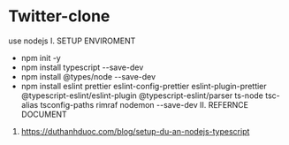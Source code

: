 # Twitter-clone
use nodejs 
I. SETUP ENVIROMENT
- npm init -y
- npm install typescript --save-dev
- npm install @types/node --save-dev
- npm install eslint prettier eslint-config-prettier eslint-plugin-prettier @typescript-eslint/eslint-plugin @typescript-eslint/parser ts-node tsc-alias tsconfig-paths rimraf nodemon --save-dev
II. 
REFERNCE  DOCUMENT
1. https://duthanhduoc.com/blog/setup-du-an-nodejs-typescript